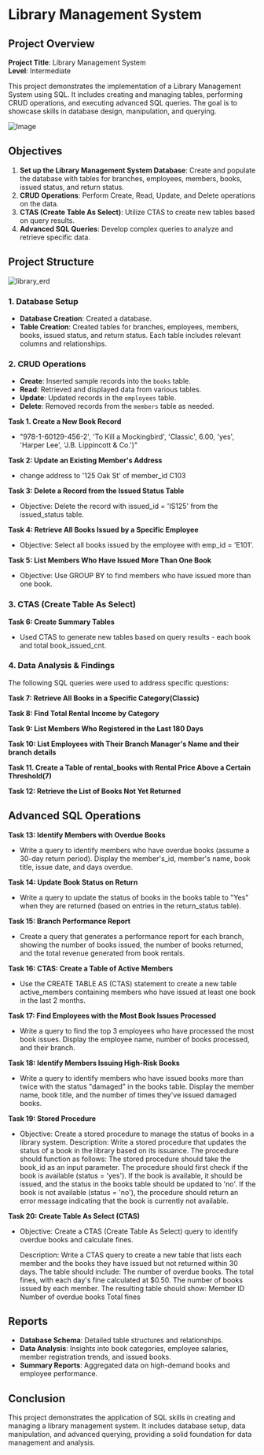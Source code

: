 # Library Management System 

## Project Overview

**Project Title**: Library Management System  
**Level**: Intermediate  

This project demonstrates the implementation of a Library Management System using SQL. It includes creating and managing tables, 
performing CRUD operations, and executing advanced SQL queries. The goal is to showcase skills in database design, manipulation, and querying.

![Image](https://github.com/user-attachments/assets/f3c1e3fc-81c3-4048-b6ea-65a66a2f227a)

## Objectives

1. **Set up the Library Management System Database**:
   Create and populate the database with tables for branches, employees, members, books, issued status, and return status.
2. **CRUD Operations**:
   Perform Create, Read, Update, and Delete operations on the data.
3. **CTAS (Create Table As Select)**:
   Utilize CTAS to create new tables based on query results.
4. **Advanced SQL Queries**:
   Develop complex queries to analyze and retrieve specific data.

## Project Structure

![library_erd](https://github.com/user-attachments/assets/e778422c-af63-41cd-b1cd-aab95a1c8e2f)

### 1. Database Setup

- **Database Creation**: Created a database.
- **Table Creation**: Created tables for branches, employees, members, books, issued status, and return status.
                      Each table includes relevant columns and relationships.


### 2. CRUD Operations

- **Create**: Inserted sample records into the `books` table.
- **Read**: Retrieved and displayed data from various tables.
- **Update**: Updated records in the `employees` table.
- **Delete**: Removed records from the `members` table as needed.

**Task 1. Create a New Book Record** <br>
- "978-1-60129-456-2', 'To Kill a Mockingbird', 'Classic', 6.00, 'yes', 'Harper Lee', 'J.B. Lippincott & Co.')"

**Task 2: Update an Existing Member's Address** <br>
- change address to '125 Oak St' of member_id C103

**Task 3: Delete a Record from the Issued Status Table** <br>
- Objective: Delete the record with issued_id = 'IS125' from the issued_status table.

**Task 4: Retrieve All Books Issued by a Specific Employee** <br> 
- Objective: Select all books issued by the employee with emp_id = 'E101'.

**Task 5: List Members Who Have Issued More Than One Book** <br>
- Objective: Use GROUP BY to find members who have issued more than one book.


### 3. CTAS (Create Table As Select)

**Task 6: Create Summary Tables** <br>
- Used CTAS to generate new tables based on query results - each book and total book_issued_cnt.


### 4. Data Analysis & Findings

The following SQL queries were used to address specific questions:

 **Task 7: Retrieve All Books in a Specific Category(Classic)**

**Task 8: Find Total Rental Income by Category**

**Task 9: List Members Who Registered in the Last 180 Days**

**Task 10: List Employees with Their Branch Manager's Name and their branch details**

**Task 11. Create a Table of rental_books with Rental Price Above a Certain Threshold(7)**

**Task 12: Retrieve the List of Books Not Yet Returned**


## Advanced SQL Operations

**Task 13: Identify Members with Overdue Books** <br>  
- Write a query to identify members who have overdue books (assume a 30-day return period). 
  Display the member's_id, member's name, book title, issue date, and days overdue.

**Task 14: Update Book Status on Return** <br>
- Write a query to update the status of books in the books table to "Yes" when they are returned 
  (based on entries in the return_status table).

**Task 15: Branch Performance Report** <br>
- Create a query that generates a performance report for each branch, showing the number of books issued, 
  the number of books returned, and the total revenue generated from book rentals.

**Task 16: CTAS: Create a Table of Active Members** <br>
- Use the CREATE TABLE AS (CTAS) statement to create a new table active_members containing members who have 
  issued at least one book in the last 2 months.

**Task 17: Find Employees with the Most Book Issues Processed** <br> 
- Write a query to find the top 3 employees who have processed the most book issues. Display the employee name, 
  number of books processed, and their branch.

**Task 18: Identify Members Issuing High-Risk Books** <br>  
- Write a query to identify members who have issued books more than twice with the status "damaged" in the books table.
  Display the member name, book title, and the number of times they've issued damaged books.    

**Task 19: Stored Procedure** <br>
- Objective: Create a stored procedure to manage the status of books in a library system.
  Description:
  Write a stored procedure that updates the status of a book in the library based on its issuance. The procedure should function 
  as follows:
  The stored procedure should take the book_id as an input parameter.
  The procedure should first check if the book is available (status = 'yes').
  If the book is available, it should be issued, and the status in the books table should be updated to 'no'.
  If the book is not available (status = 'no'), the procedure should return an error message indicating that the book is currently 
  not available.

**Task 20: Create Table As Select (CTAS)** <br>
- Objective: Create a CTAS (Create Table As Select) query to identify overdue books and calculate fines.

  Description: Write a CTAS query to create a new table that lists each member and the books they have issued but not returned 
  within 30 days. The table should 
  include:
  The number of overdue books.
  The total fines, with each day's fine calculated at $0.50.
  The number of books issued by each member.
  The resulting table should show:
  Member ID
  Number of overdue books
  Total fines

## Reports

- **Database Schema**: Detailed table structures and relationships.
- **Data Analysis**: Insights into book categories, employee salaries, member registration trends, and issued books.
- **Summary Reports**: Aggregated data on high-demand books and employee performance.

## Conclusion

This project demonstrates the application of SQL skills in creating and managing a library management system. It includes database setup,
data manipulation, and advanced querying, providing a solid foundation for data management and analysis.
